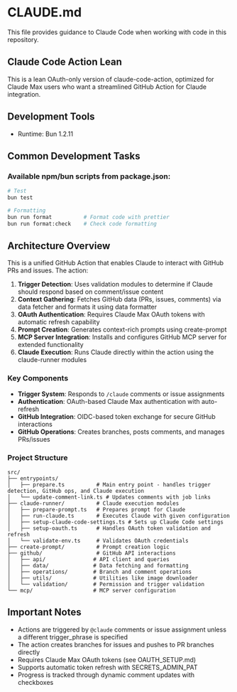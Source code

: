 # CLAUDE.md

This file provides guidance to Claude Code when working with code in this repository.

## Claude Code Action Lean

This is a lean OAuth-only version of claude-code-action, optimized for Claude Max users who want a streamlined GitHub Action for Claude integration.

## Development Tools

- Runtime: Bun 1.2.11

## Common Development Tasks

### Available npm/bun scripts from package.json:

```bash
# Test
bun test

# Formatting
bun run format          # Format code with prettier
bun run format:check    # Check code formatting
```

## Architecture Overview

This is a unified GitHub Action that enables Claude to interact with GitHub PRs and issues. The action:

1. **Trigger Detection**: Uses validation modules to determine if Claude should respond based on comment/issue content
2. **Context Gathering**: Fetches GitHub data (PRs, issues, comments) via data fetcher and formats it using data formatter
3. **OAuth Authentication**: Requires Claude Max OAuth tokens with automatic refresh capability
4. **Prompt Creation**: Generates context-rich prompts using create-prompt
5. **MCP Server Integration**: Installs and configures GitHub MCP server for extended functionality
6. **Claude Execution**: Runs Claude directly within the action using the claude-runner modules

### Key Components

- **Trigger System**: Responds to `/claude` comments or issue assignments
- **Authentication**: OAuth-based Claude Max authentication with auto-refresh
- **GitHub Integration**: OIDC-based token exchange for secure GitHub interactions
- **GitHub Operations**: Creates branches, posts comments, and manages PRs/issues

### Project Structure

```
src/
├── entrypoints/
│   ├── prepare.ts          # Main entry point - handles trigger detection, GitHub ops, and Claude execution
│   └── update-comment-link.ts # Updates comments with job links
├── claude-runner/          # Claude execution modules
│   ├── prepare-prompt.ts   # Prepares prompt for Claude
│   ├── run-claude.ts       # Executes Claude with given configuration
│   ├── setup-claude-code-settings.ts # Sets up Claude Code settings
│   ├── setup-oauth.ts      # Handles OAuth token validation and refresh
│   └── validate-env.ts     # Validates OAuth credentials
├── create-prompt/          # Prompt creation logic
├── github/                 # GitHub API interactions
│   ├── api/               # API client and queries
│   ├── data/              # Data fetching and formatting
│   ├── operations/        # Branch and comment operations
│   ├── utils/             # Utilities like image downloader
│   └── validation/        # Permission and trigger validation
└── mcp/                   # MCP server configuration
```

## Important Notes

- Actions are triggered by `@claude` comments or issue assignment unless a different trigger_phrase is specified
- The action creates branches for issues and pushes to PR branches directly
- Requires Claude Max OAuth tokens (see OAUTH_SETUP.md)
- Supports automatic token refresh with SECRETS_ADMIN_PAT
- Progress is tracked through dynamic comment updates with checkboxes
